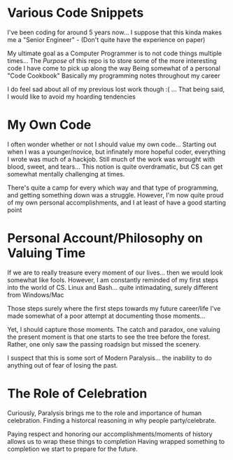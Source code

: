 # Various Code Snippets
I've been coding for around 5 years now...
I suppose that this kinda makes me a "Senior Engineer" - (Don't quite have the experience on paper)

My ultimate goal as a Computer Programmer is to not code things multiple times...
The *Purpose* of this repo is to store some of the more interesting code I have come to pick up along the way
	Being somewhat of a personal "Code Cookbook"
	Basically my programming notes throughout my career

I do feel sad about all of my previous lost work though :( ...
That being said, I would like to avoid my hoarding tendencies

# My Own Code
I often wonder whether or not I should value my own code...
Starting out when I was a younger/novice, but infinately more hopeful coder, everything I wrote was much of a hackjob.
Still much of the work was wrought with blood, sweet, and tears...
This notion is quite overdramatic, but CS can get somewhat mentally challenging at times.

There's quite a camp for every which way and that type of programming, and getting something down was a struggle.
However, I'm now quite proud of my own personal accomplishments, and I at least of have a good starting point

# Personal Account/Philosophy on Valuing Time
If we are to really treasure every moment of our lives... then we would look somewhat like fools.
However, I am constantly reminded of my first steps into the world of CS.
Linux and Bash... quite intimadating, surely different from Windows/Mac

Those steps surely where the first steps towards my future career/life
I've made somewhat of a poor attempt at documenting those moments...

Yet, I should capture those moments.
The catch and paradox, one valuing the present moment is that one starts to see the tree before the forest.
Rather, one only saw the passing roadsign but missed the scenery. 

I suspect that this is some sort of Modern Paralysis... the inability to do anything out of fear of losing the past.  

# The Role of Celebration
Curiously, Paralysis brings me to the role and importance of human celebration.
Finding a historcal reasoning in why people party/celebrate.

Paying respect and honoring our accomplishments/moments of history allows us to wrap these things to completion
Having wrapped something to completion we start to prepare for the future.